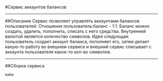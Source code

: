 #Сервис аккаунтов балансов
____
##Описание
Сервис позволяет управлять аккаунтами балансов пользователей. 
Отношение пользователь:баланс - 1:1. 
Баланс можно создать, удалить, пополнить, списать с него средства. 
Внутренней валютой является количество символов. 
Идея следующая: пользователь создает аккаунт баланса, пополняет его,
затем делает какую-то работу во внешнем сервисе и внешний сервис списывает с
аккаунта пользователя какое-то кол-во символов.
____
##Сборка сервиса
```
make
```
